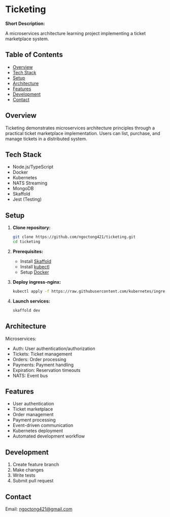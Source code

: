 # Ticketing

**Short Description:**

A microservices architecture learning project implementing a ticket marketplace system.

## Table of Contents

- [Overview](#overview)
- [Tech Stack](#tech-stack)
- [Setup](#setup)
- [Architecture](#architecture)
- [Features](#features)
- [Development](#development)
- [Contact](#contact)

## Overview

Ticketing demonstrates microservices architecture principles through a practical ticket marketplace implementation. Users can list, purchase, and manage tickets in a distributed system.

## Tech Stack

- Node.js/TypeScript
- Docker
- Kubernetes
- NATS Streaming
- MongoDB
- Skaffold
- Jest (Testing)

## Setup

1. **Clone repository:**

   ```bash
   git clone https://github.com/ngoctong421/ticketing.git
   cd ticketing
   ```

2. **Prerequisites:**

   - Install [Skaffold](https://skaffold.dev/docs/install/)
   - Install [kubectl](https://kubernetes.io/docs/tasks/tools/)
   - Setup [Docker](https://docs.docker.com/get-docker/)

3. **Deploy ingress-nginx:**

   ```bash
   kubectl apply -f https://raw.githubusercontent.com/kubernetes/ingress-nginx/controller-v1.12.0-beta.0/deploy/static/provider/cloud/deploy.yaml
   ```

4. **Launch services:**
   ```bash
   skaffold dev
   ```

## Architecture

Microservices:

- Auth: User authentication/authorization
- Tickets: Ticket management
- Orders: Order processing
- Payments: Payment handling
- Expiration: Reservation timeouts
- NATS: Event bus

## Features

- User authentication
- Ticket marketplace
- Order management
- Payment processing
- Event-driven communication
- Kubernetes deployment
- Automated development workflow

## Development

1. Create feature branch
2. Make changes
3. Write tests
4. Submit pull request

## Contact

Email: ngoctong421@gmail.com
